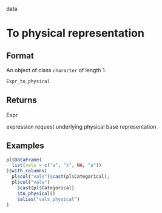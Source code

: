 data

# To physical representation

## Format

An object of class `character` of length 1.

```r
Expr_to_physical
```

## Returns

Expr

expression request underlying physical base representation

## Examples

```r
pl$DataFrame(
  list(vals = c("a", "x", NA, "a"))
)$with_columns(
  pl$col("vals")$cast(pl$Categorical),
  pl$col("vals")
    $cast(pl$Categorical)
    $to_physical()
    $alias("vals_physical")
)
```